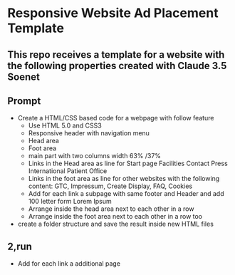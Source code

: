 # Responsive Website Ad Placement Template

## This repo receives a template for a website with the following properties created with Claude 3.5 Soenet

## Prompt

- Create a HTML/CSS based code for a webpage with follow feature
  - Use HTML 5.0 and CSS3
  - Responsive header with navigation menu
  - Head area
  - Foot area
  - main part with two columns width 63% /37%
  - Links in the Head area as line for Start page Facilities Contact Press International Patient Office  
  - Links in the foot area as line for other websites with the following content: GTC, Impressum, Create Display, FAQ, Cookies
  - Add for each link a subpage with same footer and Header and add 100 letter form Lorem Ipsum
  - Arrange inside the head area next to each other in a row
  - Arrange inside the foot area next to each other in a row too
- create a folder structure and save the result inside new  HTML files

## 2,run

- Add for each link a additional page
